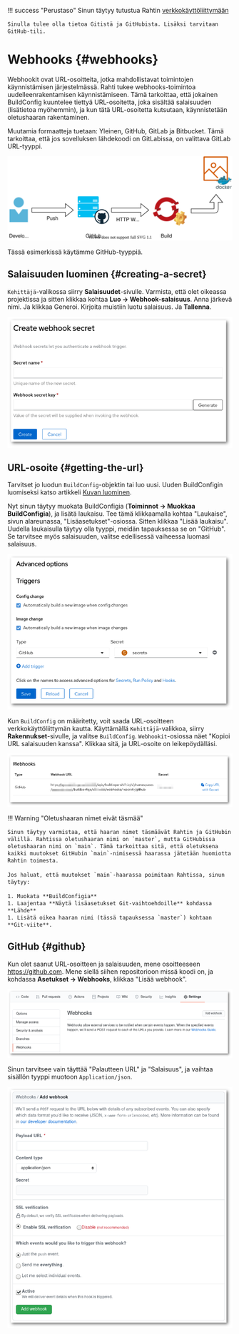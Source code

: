 
!!! success "Perustaso"
    Sinun täytyy tutustua Rahtin [verkkokäyttöliittymään](../usage/getting_started.md)

    Sinulla tulee olla tietoa Gitistä ja GitHubista. Lisäksi tarvitaan GitHub-tili.

# Webhooks {#webhooks}

Webhookit ovat URL-osoitteita, jotka mahdollistavat toimintojen käynnistämisen järjestelmässä. Rahti tukee webhooks-toimintoa uudelleenrakentamisen käynnistämiseen. Tämä tarkoittaa, että jokainen BuildConfig kuuntelee tiettyä URL-osoitetta, joka sisältää salaisuuden (lisätietoa myöhemmin), ja kun tätä URL-osoitetta kutsutaan, käynnistetään oletushaaran rakentaminen.

Muutamia formaatteja tuetaan: Yleinen, GitHub, GitLab ja Bitbucket. Tämä tarkoittaa, että jos sovelluksen lähdekoodi on GitLabissa, on valittava GitLab URL-tyyppi.

![Laukaisijat](../../img/trigger.drawio.svg)

Tässä esimerkissä käytämme GitHub-tyyppiä.

## Salaisuuden luominen {#creating-a-secret}

`Kehittäjä`-valikossa siirry **Salaisuudet**-sivulle. Varmista, että olet oikeassa projektissa ja sitten klikkaa kohtaa **Luo -> Webhook-salaisuus**. Anna järkevä nimi. Ja klikkaa Generoi. Kirjoita muistiin luotu salaisuus. Ja **Tallenna**.

![LuoWebhookSalaisuus](../../img/CreateWebhookSecret.png)

## URL-osoite {#getting-the-url}

Tarvitset jo luodun `BuildConfig`-objektin tai luo uusi. Uuden BuildConfigin luomiseksi katso artikkeli [Kuvan luominen](../images/creating.md).

Nyt sinun täytyy muokata BuildConfigia (**Toiminnot -> Muokkaa BuildConfigia**), ja lisätä laukaisu. Tee tämä klikkaamalla kohtaa "Laukaise", sivun alareunassa, "Lisäasetukset"-osiossa. Sitten klikkaa "Lisää laukaisu". Uudella laukaisulla täytyy olla tyyppi, meidän tapauksessa se on "GitHub". Se tarvitsee myös salaisuuden, valitse edellisessä vaiheessa luomasi salaisuus.

![Muokkaa BuildConfigia](../../img/editBuildConfig.png)

Kun `BuildConfig` on määritetty, voit saada URL-osoitteen verkkokäyttöliittymän kautta. Käyttämällä `Kehittäjä`-valikkoa, siirry **Rakennukset**-sivulle, ja valitse `BuildConfig`. `Webhookit`-osiossa näet "Kopioi URL salaisuuden kanssa". Klikkaa sitä, ja URL-osoite on leikepöydälläsi.

![Kopioi URL salaisuuden kanssa](../../img/webhooks.png)

!!! Warning "Oletushaaran nimet eivät täsmää"

    Sinun täytyy varmistaa, että haaran nimet täsmäävät Rahtin ja GitHubin välillä. Rahtissa oletushaaran nimi on `master`, mutta GitHubissa oletushaaran nimi on `main`. Tämä tarkoittaa sitä, että oletuksena kaikki muutokset GitHubin `main`-nimisessä haarassa jätetään huomiotta Rahtin toimesta.

    Jos haluat, että muutokset `main`-haarassa poimitaan Rahtissa, sinun täytyy:

    1. Muokata **BuildConfigia**
    1. Laajentaa **Näytä lisäasetukset Git-vaihtoehdoille** kohdassa **Lähde**
    1. Lisätä oikea haaran nimi (tässä tapauksessa `master`) kohtaan **Git-viite**.

## GitHub {#github}

Kun olet saanut URL-osoitteen ja salaisuuden, mene osoitteeseen <https://github.com>. Mene siellä siihen repositorioon missä koodi on, ja kohdassa **Asetukset -> Webhooks**, klikkaa "Lisää webhook".

![GitHub Webhookit](../../img/GitHubWebhook.png)

Sinun tarvitsee vain täyttää "Palautteen URL" ja "Salaisuus", ja vaihtaa sisällön tyyppi muotoon `Application/json`.

![Lisää webhook](../../img/Addwebhook.png)

